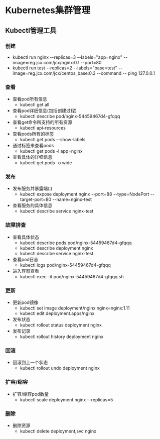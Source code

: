 # Kubernetes集群管理
## Kubectl管理工具
### 创建
- kubectl run nginx --replicas=3 --labels="app=nginx" --image=reg.jcx.com/jcx/nginx:0.1 --port=80
- kubectl run test --replicas=2 --labels="base=test" --image=reg.jcx.com/jcx/centos_base:0.2 --command -- ping 127.0.0.1

### 查看
- 查看pod所有信息
    - kubectl get all
- 查看pod详细信息(包括创建过程)
    - kubectl describe pod/nginx-54459467d4-gfqqq
- 查看get命令所支持的所有资源
    - kubectl api-resources
- 查看pods所有的标签
    - kubectl get pods --show-labels
- 通过标签来查看pods
    - kubectl get pods -l app=nginx
- 查看具体的详细信息
    - kubectl get pods -o wide

### 发布
- 发布服务并暴露端口
    - kubectl expose deployment nginx --port=88 --type=NodePort --target-port=80 --name=nginx-test
- 查看服务的具体信息
    - kubectl describe service nginx-test

### 故障排查
- 查看具体状态
    - kubectl describe pods pod/nginx-54459467d4-gfqqq
    - kubectl describe deployment nginx
    - kubectl describe service nginx-test
- 查看pod日志
    - kubectl logs pod/nginx-54459467d4-gfqqq
- 进入容器查看
    - kubectl exec -it pod/nginx-54459467d4-gfqqq sh

### 更新
- 更新pod镜像
    - kubectl set image deployment/nginx nginx=nginx:1.11
    - kubectl edit deployment.apps/nginx
- 发布状态
    - kubectl rollout status deployment nginx
- 发布记录
    - kubectl rollout history deployment nginx

### 回滚
- 回滚到上一个状态
    - kubectl rollout undo deployment nginx

### 扩容/缩容
- 扩容/缩容pod数量
    - kubectl scale deployment nginx --replicas=5

### 删除
- 删除资源
    - kubectl delete deployment,svc nginx












